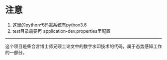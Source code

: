 # 注意
1. 这里的python代码需系统有python3.6
2. test目录需要再 application-dev.properties里配置

---
这个项目是柴合言博士师兄硕士论文中的数字水印技术的代码，属于态势感知工作的一部分。
